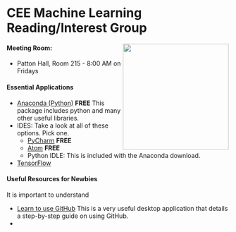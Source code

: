 # CEE Machine Learning Reading/Interest Group
<img src="https://vtnews.vt.edu/global_assets/images/logo-maroon.svg" width="240" align="right">

#### Meeting Room:
- Patton Hall, Room 215 - 8:00 AM on Fridays










#### Essential Applications
- [Anaconda (Python)](https://www.anaconda.com/distribution/) **FREE** This package includes python and many other useful libraries. 
- IDES: Take a look at all of these options. Pick one.
	- [PyCharm](https://www.jetbrains.com/pycharm/) **FREE** 
	- [Atom](https://atom.io/) **FREE**
	- Python IDLE: This is included with the Anaconda download. 
- [TensorFlow]()


#### Useful Resources for Newbies
It is important to understand 
- [Learn to use GitHub](https://github.com/jlord/git-it-electron) This is a very useful desktop application that details a step-by-step guide on using GitHub.
- [](https://www.youtube.com/playlist?list=PLzMcBGfZo4-mP7qA9cagf68V06sko5otr) 
